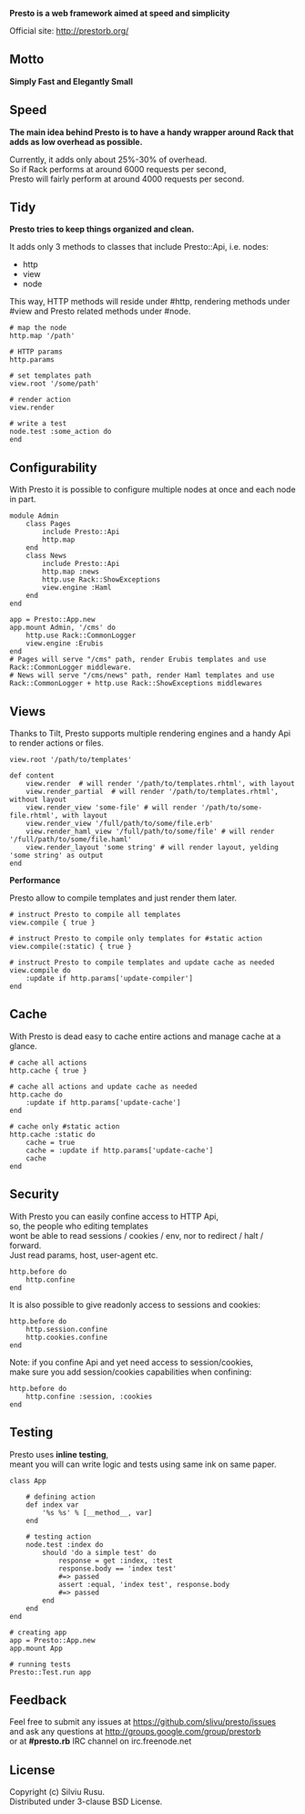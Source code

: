 **Presto is a web framework aimed at speed and simplicity**

Official site: http://prestorb.org/

Motto
---

**Simply Fast and Elegantly Small**

Speed
---

**The main idea behind Presto is to have a handy wrapper around Rack that adds as low overhead as possible.**

Currently, it adds only about 25%-30% of overhead.  
So if Rack performs at around 6000 requests per second,  
Presto will fairly perform at around 4000 requests per second.

Tidy
---

**Presto tries to keep things organized and clean.**

It adds only 3 methods to classes that include Presto::Api, i.e. nodes:

*   http
*   view
*   node

This way, HTTP methods will reside under #http, rendering methods under #view
and Presto related methods under #node.

    # map the node
    http.map '/path'

    # HTTP params
    http.params

    # set templates path
    view.root '/some/path'

    # render action
    view.render

    # write a test
    node.test :some_action do
    end

Configurability
---

With Presto it is possible to configure multiple nodes at once and each node in part.

    module Admin
        class Pages
            include Presto::Api
            http.map
        end
        class News
            include Presto::Api
            http.map :news
            http.use Rack::ShowExceptions
            view.engine :Haml
        end
    end

    app = Presto::App.new
    app.mount Admin, '/cms' do
        http.use Rack::CommonLogger
        view.engine :Erubis
    end
    # Pages will serve "/cms" path, render Erubis templates and use Rack::CommonLogger middleware.
    # News will serve "/cms/news" path, render Haml templates and use Rack::CommonLogger + http.use Rack::ShowExceptions middlewares

Views
---

Thanks to Tilt, Presto supports multiple rendering engines and a handy Api to render actions or files.

    view.root '/path/to/templates'

    def content
        view.render  # will render '/path/to/templates.rhtml', with layout
        view.render_partial  # will render '/path/to/templates.rhtml', without layout
        view.render_view 'some-file' # will render '/path/to/some-file.rhtml', with layout
        view.render_view '/full/path/to/some/file.erb'
        view.render_haml_view '/full/path/to/some/file' # will render '/full/path/to/some/file.haml'
        view.render_layout 'some string' # will render layout, yelding 'some string' as output
    end

**Performance**

Presto allow to compile templates and just render them later.

    # instruct Presto to compile all templates
    view.compile { true }

    # instruct Presto to compile only templates for #static action
    view.compile(:static) { true }
    
    # instruct Presto to compile templates and update cache as needed
    view.compile do
        :update if http.params['update-compiler']
    end

Cache
---

With Presto is dead easy to cache entire actions and manage cache at a glance.

    # cache all actions
    http.cache { true }

    # cache all actions and update cache as needed
    http.cache do
        :update if http.params['update-cache']
    end

    # cache only #static action
    http.cache :static do
        cache = true
        cache = :update if http.params['update-cache']
        cache
    end

Security
---

With Presto you can easily confine access to HTTP Api,  
so, the people who editing templates  
wont be able to read sessions / cookies / env, nor to redirect / halt / forward.  
Just read params, host, user-agent etc.

    http.before do
        http.confine
    end

It is also possible to give readonly access to sessions and cookies:

    http.before do
        http.session.confine
        http.cookies.confine
    end

Note: if you confine Api and yet need access to session/cookies,  
make sure you add session/cookies capabilities when confining:

    http.before do
        http.confine :session, :cookies
    end


Testing
---

Presto uses **inline testing**,  
meant you will can write logic and tests using same ink on same paper.

    class App

        # defining action
        def index var
            '%s %s' % [__method__, var]
        end

        # testing action
        node.test :index do
            should 'do a simple test' do
                response = get :index, :test
                response.body == 'index test'
                #=> passed
                assert :equal, 'index test', response.body
                #=> passed
            end
        end
    end

    # creating app
    app = Presto::App.new
    app.mount App

    # running tests
    Presto::Test.run app


Feedback
---

Feel free to submit any issues at https://github.com/slivu/presto/issues  
and ask any questions at http://groups.google.com/group/prestorb  
or at **#presto.rb** IRC channel on irc.freenode.net

License
---

Copyright (c) Silviu Rusu.  
Distributed under 3-clause BSD License.
